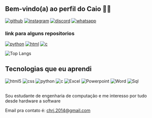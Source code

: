## Bem-vindo(a) ao perfil do Caio 👋🏻

[![github](https://img.shields.io/badge/GitHub-100000?style=for-the-badge&logo=github&logoColor=white)](https://github.com/X4Z4)
[![instagram](https://img.shields.io/badge/Instagram-E4405F?style=for-the-badge&logo=instagram&logoColor=white)](https://www.instagram.com/chsa_2003/)
[![discord](https://img.shields.io/badge/Discord-7289DA?style=for-the-badge&logo=discord&logoColor=white)](https://github.com/X4Z4)
[![whatsapp](https://img.shields.io/badge/WhatsApp-25D366?style=for-the-badge&logo=whatsapp&logoColor=white)](https://wa.link/bffbph)


### link para alguns repositorios
[![python](https://img.shields.io/badge/Python-14354C?style=for-the-badge&logo=python&logoColor=white)](https://github.com/X4Z4/Py)
[![html](https://img.shields.io/badge/HTML5-E34F26?style=for-the-badge&logo=html5&logoColor=white)](https://github.com/X4Z4/Html)
[![c](https://img.shields.io/badge/C-00599C?style=for-the-badge&logo=c&logoColor=white)](https://github.com/X4Z4/Listagem-de-estoque-C)

![Top Langs](https://github-readme-stats.vercel.app/api/top-langs/?username=X4Z4&hide_progress=true)


## Tecnologias que eu aprendi
<div style="display: inline_block">
  <img align="center" alt="html5" src="https://img.shields.io/badge/HTML5-E34F26?style=for-the-badge&logo=html5&logoColor=white" />
  <img align="center" alt="css" src="https://img.shields.io/badge/CSS3-1572B6?style=for-the-badge&logo=css3&logoColor=white" />
  <img align="center" alt="python" src="https://img.shields.io/badge/Python-14354C?style=for-the-badge&logo=python&logoColor=white" />
  <img align="center" alt="c" src="https://img.shields.io/badge/C-00599C?style=for-the-badge&logo=c&logoColor=white)](https://github.com/X4Z4/Listagem-de-estoque-C" />
  <img align="center" alt="Excel" src="https://img.shields.io/badge/Microsoft_Excel-217346?style=for-the-badge&logo=microsoft-excel&logoColor=white)]()" />
  <img align="center" alt="Powerpoint" src="https://img.shields.io/badge/Microsoft_PowerPoint-B7472A?style=for-the-badge&logo=microsoft-powerpoint&logoColor=white)]()" />
  <img align="center" alt="Word" src="https://img.shields.io/badge/Microsoft_Word-2B579A?style=for-the-badge&logo=microsoft-word&logoColor=white)]()" />
  <img align="center" alt="Sql" src="https://img.shields.io/badge/MySQL-00000F?style=for-the-badge&logo=mysql&logoColor=white)]()" />
</div><br/>

Sou estudante de engenharia de computação e me interesso por tudo desde hardware a software

Email pra contato é: chrj.2014@gmail.com



